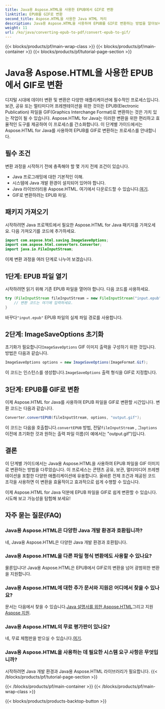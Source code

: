 ```yaml
---
title: Java용 Aspose.HTML을 사용한 EPUB에서 GIF로 변환
linktitle: EPUB를 GIF로 변환
second_title: Aspose.HTML을 사용한 Java HTML 처리
description: Java용 Aspose.HTML을 사용하여 EPUB를 GIF로 변환하는 방법을 알아보세요. 모든 멀티미디어 요구에 대한 쉽고 효율적인 변환 프로세스입니다.
weight: 11
url: /ko/java/converting-epub-to-pdf/convert-epub-to-gif/
---
```


{{< blocks/products/pf/main-wrap-class >}}
{{< blocks/products/pf/main-container >}}
{{< blocks/products/pf/tutorial-page-section >}}

# Java용 Aspose.HTML을 사용한 EPUB에서 GIF로 변환


디지털 시대에 데이터 변환 및 변환은 다양한 애플리케이션에 필수적인 프로세스입니다. 보관, 공유 또는 멀티미디어 프레젠테이션을 위한 것이든 EPUB(Electronic Publication) 파일을 GIF(Graphics Interchange Format)로 변환하는 것은 가치 있는 작업이 될 수 있습니다. Aspose.HTML for Java는 이러한 변환을 위한 편리하고 효율적인 도구를 제공하여 이 프로세스를 간소화합니다. 이 단계별 가이드에서는 Aspose.HTML for Java를 사용하여 EPUB를 GIF로 변환하는 프로세스를 안내합니다.

## 필수 조건

변환 과정을 시작하기 전에 충족해야 할 몇 가지 전제 조건이 있습니다.

- Java 프로그래밍에 대한 기본적인 이해.
- 시스템에 Java 개발 환경이 설치되어 있어야 합니다.
-  Java 라이브러리용 Aspose.HTML. 여기에서 다운로드할 수 있습니다.[여기](https://releases.aspose.com/html/java/).
- GIF로 변환하려는 EPUB 파일.

## 패키지 가져오기

시작하려면 Java 프로젝트에서 필요한 Aspose.HTML for Java 패키지를 가져오세요. 다음 가져오기를 코드에 추가하세요.

```java
import com.aspose.html.saving.ImageSaveOptions;
import com.aspose.html.converters.Converter;
import java.io.FileInputStream;
```

이제 변환 과정을 여러 단계로 나누어 보겠습니다.

## 1단계: EPUB 파일 열기

시작하려면 읽기 위해 기존 EPUB 파일을 열어야 합니다. 다음 코드를 사용하세요.

```java
try (FileInputStream fileInputStream = new FileInputStream("input.epub")) {
    // 변환 코드는 여기에 입력하세요.
}
```

 바꾸다`"input.epub"` EPUB 파일의 실제 파일 경로를 사용합니다.

## 2단계: ImageSaveOptions 초기화

 초기화가 필요합니다`ImageSaveOptions` GIF 이미지 출력을 구성하기 위한 것입니다. 방법은 다음과 같습니다.

```java
ImageSaveOptions options = new ImageSaveOptions(ImageFormat.Gif);
```

 이 코드는 인스턴스를 생성합니다.`ImageSaveOptions` 출력 형식을 GIF로 지정합니다.

## 3단계: EPUB를 GIF로 변환

이제 Aspose.HTML for Java를 사용하여 EPUB 파일을 GIF로 변환할 시간입니다. 변환 코드는 다음과 같습니다.

```java
Converter.convertEPUB(fileInputStream, options, "output.gif");
```

 이 코드는 다음을 호출합니다.`convertEPUB` 방법, 전달`fileInputStream` , 그`options` 이전에 초기화한 것과 원하는 출력 파일 이름(이 예에서는 "output.gif")입니다. 

## 결론

이 단계별 가이드에서는 Java용 Aspose.HTML을 사용하여 EPUB 파일을 GIF 이미지로 변환하는 방법을 다루었습니다. 이 프로세스는 콘텐츠 공유, 보관, 멀티미디어 프레젠테이션을 포함한 다양한 애플리케이션에 유용합니다. 올바른 전제 조건과 제공된 코드 조각을 사용하면 이 변환을 효율적이고 효과적으로 쉽게 수행할 수 있습니다.

이제 Aspose.HTML for Java 덕분에 EPUB 파일을 GIF로 쉽게 변환할 수 있습니다. 시도해 보고 가능성을 탐험해 보세요!

## 자주 묻는 질문(FAQ)

### Java용 Aspose.HTML은 다양한 Java 개발 환경과 호환됩니까?
네, Java용 Aspose.HTML은 다양한 Java 개발 환경과 호환됩니다.

### Java용 Aspose.HTML을 다른 파일 형식 변환에도 사용할 수 있나요?
물론입니다! Java용 Aspose.HTML은 EPUB에서 GIF로의 변환을 넘어 광범위한 변환을 지원합니다.

### Java용 Aspose.HTML에 대한 추가 문서와 지원은 어디에서 찾을 수 있나요?
 문서는 다음에서 찾을 수 있습니다.[Java 설명서를 위한 Aspose.HTML](https://reference.aspose.com/html/java/)그리고 지원[Aspose 지원](https://forum.aspose.com/).

### Java용 Aspose.HTML의 무료 평가판이 있나요?
 네, 무료 체험판을 받으실 수 있습니다.[여기](https://releases.aspose.com/).

### Java용 Aspose.HTML을 사용하는 데 필요한 시스템 요구 사항은 무엇입니까?
시작하려면 Java 개발 환경과 Java용 Aspose.HTML 라이브러리가 필요합니다.
{{< /blocks/products/pf/tutorial-page-section >}}

{{< /blocks/products/pf/main-container >}}
{{< /blocks/products/pf/main-wrap-class >}}

{{< blocks/products/products-backtop-button >}}
